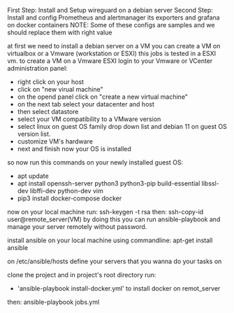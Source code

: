 First Step: Install and Setup wireguard on a debian server
Second Step: Install and config Prometheus and alertmanager its exporters and grafana on docker containers
NOTE: Some of these configs are samples and we should replace them with right value

at first we need to install a debian server on a VM
you can create a VM on virtualbox or a Vmware (workstation or ESXI)
this jobs is tested in a ESXI vm.
to create a VM on a Vmware ESXI login to your Vmware or VCenter administration panel:
- right click on your host
- click on "new virual machine"
- on the opend panel click on "create a new virtual machine"
- on the next tab select your datacenter and host
- then select datastore
- select your VM compatibility to a VMware version
- select linux on guest OS family drop down list and debian 11 on guest OS version list.
- customize VM's hardware 
- next and finish
now your OS is installed

so now run this commands on your newly installed guest OS:
- apt update
- apt install openssh-server python3 python3-pip build-essential libssl-dev libffi-dev python-dev vim 
- pip3 install docker-compose docker

now on your local machine run:
  ssh-keygen -t rsa
then: 
  ssh-copy-id  user@remote_server(VM)
by doing this you can run ansible-playbook and manage your server remotely without password.

install ansible on your local machine using commandline:
apt-get install ansible

on /etc/ansible/hosts define your servers that you wanna do your tasks on

clone the project and in project's root directory run:
- 'ansible-playbook install-docker.yml' 
to install docker on remot_server

then: 
ansible-playbook jobs.yml



